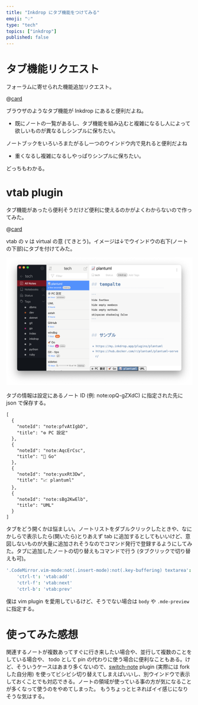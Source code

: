 ```yaml
---
title: "Inkdrop にタブ機能をつけてみる"
emoji: "💡"
type: "tech"
topics: ["inkdrop"]
published: false
---
```


# タブ機能リクエスト

フォーラムに寄せられた機能追加リクエスト。

@[card](https://forum.inkdrop.app/t/tabs-support/2497)

ブラウザのようなタブ機能が Inkdrop にあると便利だよね。
  * 既にノートの一覧があるし、タブ機能を組み込むと複雑になるし人によって欲しいものが異なるしシンプルに保ちたい。

ノートブックをいろいろまたがるし一つのウインドウ内で見れると便利だよね
  * 重くなるし複雑になるしやっぱりシンプルに保ちたい。


どっちもわかる。

# vtab plugin

タブ機能があったら便利そうだけど便利に使えるのかがよくわからないので作ってみた。

@[card](https://github.com/basyura/inkdrop-vtab)


vtab の v は virtual の意 (てきとう)。イメージは↓でウインドウの右下(ノートの下部)にタブを付けてみた。

![](/images/vtab.png)

タブの情報は設定にあるノート ID (例: note:opQ-gZXdC) に指定された先に json で保存する。

```json:note
[
  {
    "noteId": "note:pfvAtIgbD",
    "title": "⚙ PC 設定"
  },
  {
    "noteId": "note:AqcErCsc",
    "title": "🚀 Go"
  },
  {
    "noteId": "note:yuxRt3Dw",
    "title": "📈 plantuml"
  },
  {
    "noteId": "note:sBg2KwElb",
    "title": "UML"
  }
]
```

タブをどう開くかは悩ましい。ノートリストをダブルクリックしたときや、なにかしらで表示したら(開いたら)とりあえず tab に追加するとしてもいいけど、意図しないものが大量に追加されそうなのでコマンド発行で登録するようにしてみた。タブに追加したノートの切り替えもコマンドで行う (タブクリックで切り替えも可)。

```json:keymap.cson
'.CodeMirror.vim-mode:not(.insert-mode):not(.key-buffering) textarea':
    'ctrl-t': 'vtab:add'
    'ctrl-f': 'vtab:next'
    'ctrl-b': 'vtab:prev'
```

僕は vim plugin を愛用しているけど、そうでない場合は `body` や `.mde-preview` に指定する。


# 使ってみた感想

関連するノートが複数あってすぐに行き来したい場合や、並行して複数のことをしている場合や、 todo として pin の代わりに使う場合に便利なこともある。けど、そういうケースはあまり多くないので、[switch-note](https://my.inkdrop.app/plugins/switch-note) plugin (実際には fork した自分用) を使ってビシビシ切り替えてしまえばいいし、別ウインドウで表示しておくことでも対応できる。ノートの領域が使っている事の方が気になることが多くなって使うのをやめてしまった。
もうちょっとヒネればイイ感じになりそうな気はする。

